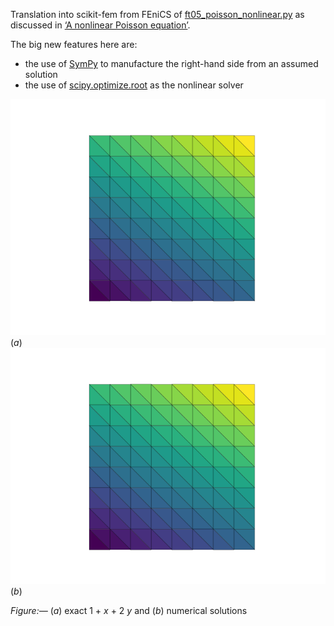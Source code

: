 Translation into scikit-fem from FEniCS of
[ft05_poisson_nonlinear.py](https://fenicsproject.org/pub/tutorial/python/vol1/ft05_poisson_nonlinear.py)
as discussed in [‘A nonlinear Poisson equation’](https://fenicsproject.org/pub/tutorial/html/._ftut1007.html#ftut1:gallery:nonlinearpoisson).

The big new features here are:
* the use of [SymPy](https://sympy.org) to manufacture the right-hand side from an assumed solution
* the use of [scipy.optimize.root](https://docs.scipy.org/doc/scipy/reference/generated/scipy.optimize.root.html#scipy.optimize.root) as the nonlinear solver

![exact.png](poisson_nonlinear/exact.png)(*a*) ![solution.png](poisson_nonlinear/solution.png)(*b*)

*Figure:—* (*a*) exact 1 + _x_ + 2 _y_ and (*b*) numerical solutions
